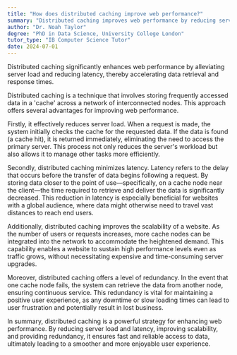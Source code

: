 ```yaml
---
title: "How does distributed caching improve web performance?"
summary: "Distributed caching improves web performance by reducing server load and latency, thus speeding up data retrieval and response times."
author: "Dr. Noah Taylor"
degree: "PhD in Data Science, University College London"
tutor_type: "IB Computer Science Tutor"
date: 2024-07-01
---
```


Distributed caching significantly enhances web performance by alleviating server load and reducing latency, thereby accelerating data retrieval and response times.

Distributed caching is a technique that involves storing frequently accessed data in a 'cache' across a network of interconnected nodes. This approach offers several advantages for improving web performance. 

Firstly, it effectively reduces server load. When a request is made, the system initially checks the cache for the requested data. If the data is found (a cache hit), it is returned immediately, eliminating the need to access the primary server. This process not only reduces the server's workload but also allows it to manage other tasks more efficiently.

Secondly, distributed caching minimizes latency. Latency refers to the delay that occurs before the transfer of data begins following a request. By storing data closer to the point of use—specifically, on a cache node near the client—the time required to retrieve and deliver the data is significantly decreased. This reduction in latency is especially beneficial for websites with a global audience, where data might otherwise need to travel vast distances to reach end users.

Additionally, distributed caching improves the scalability of a website. As the number of users or requests increases, more cache nodes can be integrated into the network to accommodate the heightened demand. This capability enables a website to sustain high performance levels even as traffic grows, without necessitating expensive and time-consuming server upgrades.

Moreover, distributed caching offers a level of redundancy. In the event that one cache node fails, the system can retrieve the data from another node, ensuring continuous service. This redundancy is vital for maintaining a positive user experience, as any downtime or slow loading times can lead to user frustration and potentially result in lost business.

In summary, distributed caching is a powerful strategy for enhancing web performance. By reducing server load and latency, improving scalability, and providing redundancy, it ensures fast and reliable access to data, ultimately leading to a smoother and more enjoyable user experience.
    